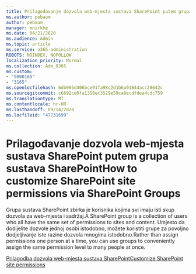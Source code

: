 ```yaml
---
title: Prilagođavanje dozvola web-mjesta sustava SharePoint putem grupa sustava SharePoint
ms.author: pebaum
author: pebaum
manager: mnirkhe
ms.date: 04/21/2020
ms.audience: Admin
ms.topic: article
ms.service: o365-administration
ROBOTS: NOINDEX, NOFOLLOW
localization_priority: Normal
ms.collection: Adm_O365
ms.custom:
- "9000165"
- "3165"
ms.openlocfilehash: 6db066d406bce91fa98d2d1b6a91844acc28642c
ms.sourcegitcommit: c6692ce0fa1358ec3529e59ca0ecdfdea4cdc759
ms.translationtype: MT
ms.contentlocale: hr-HR
ms.lasthandoff: 09/14/2020
ms.locfileid: "47731699"
---
```

# <a name="how-to-customize-sharepoint-site-permissions-via-sharepoint-groups"></a><span data-ttu-id="f9b48-102">Prilagođavanje dozvola web-mjesta sustava SharePoint putem grupa sustava SharePoint</span><span class="sxs-lookup"><span data-stu-id="f9b48-102">How to customize SharePoint site permissions via SharePoint Groups</span></span> 

<span data-ttu-id="f9b48-103">Grupa sustava SharePoint zbirka je korisnika kojima svi imaju isti skup dozvola za web-mjesta i sadržaj.</span><span class="sxs-lookup"><span data-stu-id="f9b48-103">A SharePoint group is a collection of users who all have the same set of permissions to sites and content.</span></span> <span data-ttu-id="f9b48-104">Umjesto da dodijelite dozvole jednoj osobi istodobno, možete koristiti grupe za povoljno dodjeljivanje iste razine dozvola mnogima istodobno.</span><span class="sxs-lookup"><span data-stu-id="f9b48-104">Rather than assign permissions one person at a time, you can use groups to conveniently assign the same permission level to many people at once.</span></span>

[<span data-ttu-id="f9b48-105">Prilagodba dozvola web-mjesta sustava SharePoint</span><span class="sxs-lookup"><span data-stu-id="f9b48-105">Customize SharePoint site permissions</span></span>](https://docs.microsoft.com/sharepoint/customize-sharepoint-site-permissions)